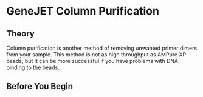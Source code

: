# GeneJET Column Purification

## Theory
Column purification is another method of removing unwanted primer dimers from your sample. This method is not as high throughput as AMPure XP beads, but it can be more successful if you have problems with DNA binding to the beads.

## Before You Begin

